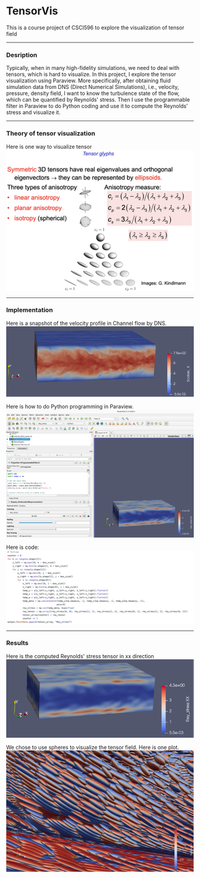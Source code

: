 # TensorVis
This is a course project of CSCI596 to explore the visualization of tensor field

---
### Desription
Typically, when in many high-fidelity simulations, we need to deal with tensors, which is hard to visualize. In this project, I explore the tensor visualization using Paraview. More specifically, after obtaining fluid simulation data from DNS (Direct Numerical Simulations), i.e., velocity, pressure, density field, I want to know the turbulence state of the flow, which can be quantified by Reynolds' stress. Then I use the programmable filter in Paraview to do Python coding and use it to compute the Reynolds' stress and visualize it. 


---
### Theory of tensor visualization

Here is one way to visualize tensor
![Image in Folder](./tensor_vis.jpg)

---
### Implementation
Here is a snapshot of the velocity profile in Channel flow by DNS.
![Image in Folder](./Velocity_profile.png)


Here is how to do Python programming in Paraview.
![Image in Folder](./paraview.png)


Here is code:
![Image in Folder](./code.png)


---
### Results
Here is the computed Reynolds' stress tensor in xx direction
![Image in Folder](./Rey_xx.png) 

We chose to use spheres to visualize the tensor field. Here is one plot.
![Image in Folder](./tensor_y.png) 
